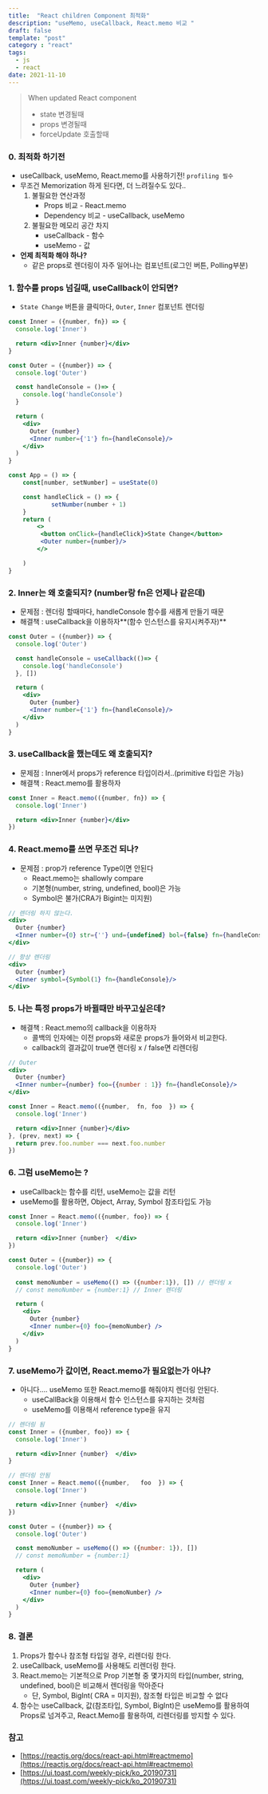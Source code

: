 ```yaml
---
title:  "React children Component 최적화"
description: "useMemo, useCallback, React.memo 비교 "
draft: false
template: "post"
category : "react"
tags:
  - js
  - react
date: 2021-11-10
---
```

> When updated React component
>
> - state 변경될때
> - props 변경될때
> - forceUpdate 호출할때

### 0. 최적화 하기전
- useCallback, useMemo, React.memo를 사용하기전! `profiling 필수`
- 무조건 Memorization 하게 된다면, 더 느려질수도 있다..
  1. 불필요한 연산과정
        - Props 비교 - React.memo
        - Dependency 비교 - useCallback, useMemo
  2. 불필요한 메모리 공간 차지
        - useCallback - 함수
        - useMemo - 값
- **언제 최적화 해야 하나?**
    - 같은 props로 렌더링이 자주 일어나는 컴포넌트(로그인 버튼, Polling부분)

### 1. 함수를 props 넘길때, useCallback이 안되면?

- `State Change` 버튼을 클릭마다, `Outer`, `Inner` 컴포넌트 렌더링

```jsx
const Inner = ({number, fn}) => {
  console.log('Inner')

  return <div>Inner {number}</div>
}

const Outer = ({number}) => {
  console.log('Outer')

  const handleConsole = ()=> {
    console.log('handleConsole')
  }

  return (
    <div>
      Outer {number}
      <Inner number={'1'} fn={handleConsole}/>
    </div>
  )
}

const App = () => {
	const[number, setNumber] = useState(0)

	const handleClick = () => {
			setNumber(number + 1)
	}
	return (
		<>
         <button onClick={handleClick}>State Change</button>
         <Outer number={number}/>
		</>

	)
}
```

### 2. Inner는 왜 호출되지? (number랑 fn은 언제나 같은데)

- 문제점 : 렌더링 할때마다, handleConsole 함수를 새롭게 만들기 때문
- 해결책 : useCallback을 이용하자**(함수 인스턴스를 유지시켜주자)**

```jsx
const Outer = ({number}) => {
  console.log('Outer')

  const handleConsole = useCallback(()=> {
    console.log('handleConsole')
  }, [])

  return (
    <div>
      Outer {number}
      <Inner number={'1'} fn={handleConsole}/>
    </div>
  )
}
```

### 3. useCallback을 했는데도 왜 호출되지?

- 문제점 : Inner에서 props가 reference 타입이라서..(primitive 타입은 가능)
- 해결책 : React.memo를 활용하자

```jsx
const Inner = React.memo(({number, fn}) => {
  console.log('Inner')

  return <div>Inner {number}</div>
})
```

### 4. React.memo를 쓰면 무조건 되나?

- 문제점 : prop가 reference Type이면 안된다
    - React.memo는 shallowly compare
    - 기본형(number, string, undefined, bool)은 가능
    - Symbol은 불가(CRA가 Bigint는 미지원)

```jsx
// 렌더링 하지 않는다.
<div>
  Outer {number}
  <Inner number={0} str={''} und={undefined} bol={false} fn={handleConsole}/>
</div>

// 항상 렌더링
<div>
  Outer {number}
  <Inner symbol={Symbol(1} fn={handleConsole}/>
</div>
```

### 5. 나는 특정 props가 바뀔때만 바꾸고싶은데?

- 해결책 : React.memo의 callback을 이용하자
    - 콜백의 인자에는 이전 props와 새로운 props가 들어와서 비교한다.
    - callback의 결과값이 true면 렌더링  x /  false면 리렌더링

```jsx
// Outer
<div>
  Outer {number}
  <Inner number={number} foo={{number : 1}} fn={handleConsole}/>
</div>

const Inner = React.memo(({number,  fn, foo  }) => {
  console.log('Inner')

  return <div>Inner {number}</div>
}, (prev, next) => {
  return prev.foo.number === next.foo.number
})
```

### 6. 그럼 useMemo는 ?

- useCallback는 함수를 리턴, useMemo는 값을 리턴
- useMemo를 활용하면, Object, Array, Symbol 참조타입도 가능

```jsx
const Inner = React.memo(({number, foo}) => {
  console.log('Inner')

  return <div>Inner {number}  </div>
})

const Outer = ({number}) => {
  console.log('Outer')
  
  const memoNumber = useMemo(() => ({number:1}), []) // 렌더링 x
  // const memoNumber = {number:1} // Inner 렌더링

  return (
    <div>
      Outer {number}
      <Inner number={0} foo={memoNumber} />
    </div>
  )
}
```

### 7. useMemo가 값이면, React.memo가 필요없는가 아냐?

- 아니다.... useMemo 또한 React.memo를 해줘야지 렌더링 안된다.
    - useCallBack을 이용해서 함수 인스턴스를 유지하는 것처럼
    - useMemo를 이용해서 reference type을 유지

```jsx
// 렌더링 됨
const Inner = ({number, foo}) => {
  console.log('Inner')

  return <div>Inner {number}  </div>
}

// 렌더링 안됨
const Inner = React.memo(({number,   foo  }) => {
  console.log('Inner')

  return <div>Inner {number}  </div>
})

const Outer = ({number}) => {
  console.log('Outer')

  const memoNumber = useMemo(() => ({number: 1}), [])
  // const memoNumber = {number:1}

  return (
    <div>
      Outer {number}
      <Inner number={0} foo={memoNumber} />
    </div>
  )
}
```

### 8. 결론

1. Props가 함수나 참조형 타입일 경우, 리렌더링 한다.
2. useCallback, useMemo를 사용해도 리렌더링 한다.
3. React.memo는 기본적으로 Prop 기본형 중 몇가지의 타입(number, string, undefined, bool)은 비교해서 렌더링을 막아준다
    - 단, Symbol, BigInt( CRA = 미지원), 참조형 타입은 비교할 수 없다
4. 함수는 useCallback, 값(참조타입, Symbol, BigInt)은 useMemo를 활용하여 Props로 넘겨주고, React.Memo를 활용하여, 리렌더링를 방지할 수 있다.

### 참고

- [https://reactjs.org/docs/react-api.html#reactmemo](https://reactjs.org/docs/react-api.html#reactmemo)
- [https://ui.toast.com/weekly-pick/ko_20190731](https://ui.toast.com/weekly-pick/ko_20190731)

